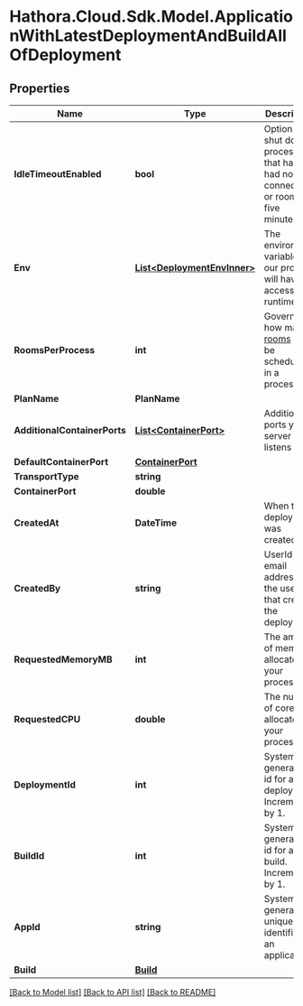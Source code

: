 # Hathora.Cloud.Sdk.Model.ApplicationWithLatestDeploymentAndBuildAllOfDeployment

## Properties

Name | Type | Description | Notes
------------ | ------------- | ------------- | -------------
**IdleTimeoutEnabled** | **bool** | Option to shut down processes that have had no new connections or rooms for five minutes. | [optional] [default to true]
**Env** | [**List&lt;DeploymentEnvInner&gt;**](DeploymentEnvInner.md) | The environment variable that our process will have access to at runtime. | 
**RoomsPerProcess** | **int** | Governs how many [rooms](https://hathora.dev/docs/concepts/hathora-entities#room) can be scheduled in a process. | 
**PlanName** | **PlanName** |  | 
**AdditionalContainerPorts** | [**List&lt;ContainerPort&gt;**](ContainerPort.md) | Additional ports your server listens on. | 
**DefaultContainerPort** | [**ContainerPort**](ContainerPort.md) |  | 
**TransportType** | **string** |  | 
**ContainerPort** | **double** |  | 
**CreatedAt** | **DateTime** | When the deployment was created. | 
**CreatedBy** | **string** | UserId or email address for the user that created the deployment. | 
**RequestedMemoryMB** | **int** | The amount of memory allocated to your process. | 
**RequestedCPU** | **double** | The number of cores allocated to your process. | 
**DeploymentId** | **int** | System generated id for a deployment. Increments by 1. | 
**BuildId** | **int** | System generated id for a build. Increments by 1. | 
**AppId** | **string** | System generated unique identifier for an application. | 
**Build** | [**Build**](Build.md) |  | 

[[Back to Model list]](../README.md#documentation-for-models) [[Back to API list]](../README.md#documentation-for-api-endpoints) [[Back to README]](../README.md)

